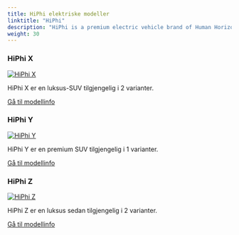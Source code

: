 ```yaml
---
title: HiPhi elektriske modeller
linktitle: "HiPhi"
description: "HiPhi is a premium electric vehicle brand of Human Horizons, a Chinese technology and mobility company."
weight: 30
---
```

<!-- markdownlint-disable MD033 -->
<!-- markdownlint-disable MD010 -->


<div class="container p-3 mb-4 bg-body-tertiary rounded border">
<h3> HiPhi X</h3>
	<div class="row">
		<div class="col col-12 col-md-6">
			<a href="x"><img src="https://media.evkx.net/multimedia/models/hiphi/x/x_6_seater/main_1_st.jpg" class="img-fluid" alt="HiPhi X" ></a>
		</div>
		<div class="col col-12 col-md-6">
<p>
HiPhi X er en luksus-SUV tilgjengelig i 2 varianter.
</p>
	<a href="x/" class="btn btn-outline-primary" role="button">Gå til modellinfo</a>
		</div>
	</div>
</div>
<div class="container p-3 mb-4 bg-body-tertiary rounded border">
<h3> HiPhi Y</h3>
	<div class="row">
		<div class="col col-12 col-md-6">
			<a href="y"><img src="https://media.evkx.net/multimedia/models/hiphi/y/y_dual_motor/main_1_st.jpg" class="img-fluid" alt="HiPhi Y" ></a>
		</div>
		<div class="col col-12 col-md-6">
<p>
HiPhi Y er en premium SUV tilgjengelig i 1 varianter.
</p>
	<a href="y/" class="btn btn-outline-primary" role="button">Gå til modellinfo</a>
		</div>
	</div>
</div>
<div class="container p-3 mb-4 bg-body-tertiary rounded border">
<h3> HiPhi Z</h3>
	<div class="row">
		<div class="col col-12 col-md-6">
			<a href="z"><img src="https://media.evkx.net/multimedia/models/hiphi/z/z_4_seater/main_1_st.jpg" class="img-fluid" alt="HiPhi Z" ></a>
		</div>
		<div class="col col-12 col-md-6">
<p>
HiPhi Z er en luksus sedan tilgjengelig i 2 varianter.
</p>
	<a href="z/" class="btn btn-outline-primary" role="button">Gå til modellinfo</a>
		</div>
	</div>
</div>
